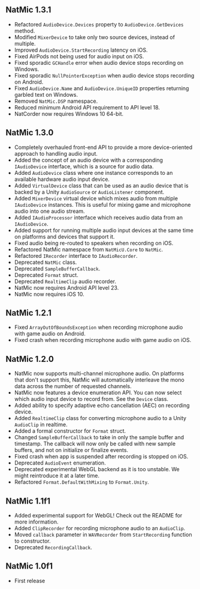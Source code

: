 ## NatMic 1.3.1
+ Refactored `AudioDevice.Devices` property to `AudioDevice.GetDevices` method.
+ Modified `MixerDevice` to take only two source devices, instead of multiple.
+ Improved `AudioDevice.StartRecording` latency on iOS.
+ Fixed AirPods not being used for audio input on iOS.
+ Fixed sporadic `GCHandle` error when audio device stops recording on Windows.
+ Fixed sporadic `NullPointerException` when audio device stops recording on Android.
+ Fixed `AudioDevice.Name` and `AudioDevice.UniqueID` properties returning garbled text on Windows.
+ Removed `NatMic.DSP` namespace.
+ Reduced minimum Android API requirement to API level 18.
+ NatCorder now requires Windows 10 64-bit.

## NatMic 1.3.0
+ Completely overhauled front-end API to provide a more device-oriented approach to handling audio input.
+ Added the concept of an audio device with a corresponding `IAudioDevice` interface, which is a source for audio data.
+ Added `AudioDevice` class where one instance corresponds to an available hardware audio input device.
+ Added `VirtualDevice` class that can be used as an audio device that is backed by a Unity `AudioSource` or `AudioListener` component.
+ Added `MixerDevice` virtual device which mixes audio from multiple `IAudioDevice` instances. This is useful for mixing game and microphone audio into one audio stream.
+ Added `IAudioProcessor` interface which receives audio data from an `IAudioDevice`.
+ Added support for running multiple audio input devices at the same time on platforms and devices that support it.
+ Fixed audio being re-routed to speakers when recording on iOS.
+ Refactored NatMic namespace from `NatMicU.Core` to `NatMic`.
+ Refactored `IRecorder` interface to `IAudioRecorder`.
+ Deprecated `NatMic` class.
+ Deprecated `SampleBufferCallback`.
+ Deprecated `Format` struct.
+ Deprecated `RealtimeClip` audio recorder.
+ NatMic now requires Android API level 23.
+ NatMic now requires iOS 10.

## NatMic 1.2.1
+ Fixed `ArrayOutOfBoundsException` when recording microphone audio with game audio on Android.
+ Fixed crash when recording microphone audio with game audio on iOS.

## NatMic 1.2.0
+ NatMic now supports multi-channel microphone audio. On platforms that don't support this, NatMic will automatically interleave the mono data across the number of requested channels.
+ NatMic now features a device enumeration API. You can now select which audio input device to record from. See the `Device` class.
+ Added ability to specify adaptive echo cancellation (AEC) on recording device.
+ Added `RealtimeClip` class for converting microphone audio to a Unity `AudioClip` in realtime.
+ Added a formal constructor for `Format` struct.
+ Changed `SampleBufferCallback` to take in only the sample buffer and timestamp. The callback will now only be called with new sample buffers, and not on initialize or finalize events.
+ Fixed crash when app is suspended after recording is stopped on iOS.
+ Deprecated `AudioEvent` enumeration.
+ Deprecated experimental WebGL backend as it is too unstable. We might reintroduce it at a later time.
+ Refactored `Format.DefaultWithMixing` to `Format.Unity`.

## NatMic 1.1f1
+ Added experimental support for WebGL! Check out the README for more information.
+ Added `ClipRecorder` for recording microphone audio to an `AudioClip`.
+ Moved `callback` parameter in `WAVRecorder` from `StartRecording` function to constructor.
+ Deprecated `RecordingCallback`.

## NatMic 1.0f1
+ First release